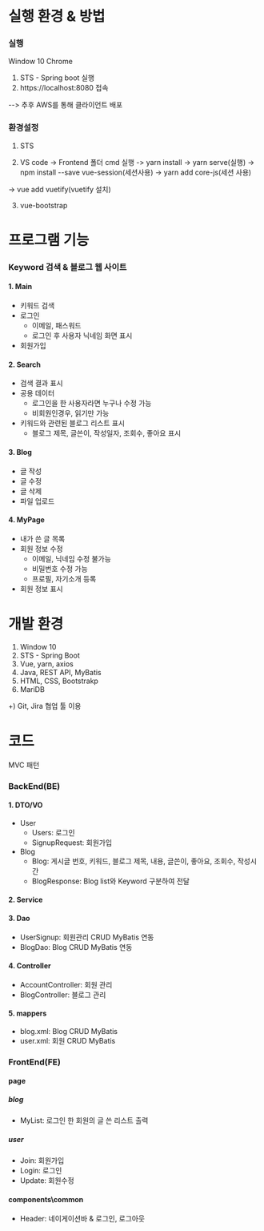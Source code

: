 
# 실행 환경 & 방법
### 실행
Window 10 Chrome
1. STS - Spring boot 실행
2. https://localhost:8080 접속

--> 추후 AWS를 통해 클라이언트 배포
### 환경설정
1. STS

2. VS code
  -> Frontend 폴더 cmd 실행
  -> yarn install
  -> yarn serve(실행)
  -> npm install --save vue-session(세션사용)
  -> yarn add core-js(세션 사용)

  -> vue add vuetify(vuetify 설치)

  

3. vue-bootstrap

# 프로그램 기능
### Keyword 검색 & 블로그 웹 사이트
#### 1. Main
- 키워드 검색
- 로그인
    - 이메일, 패스워드
    - 로그인 후 사용자 닉네임 화면 표시
- 회원가입

#### 2. Search
- 검색 결과 표시
- 공용 데이터
    - 로그인을 한 사용자라면 누구나 수정 가능
    - 비회원인경우, 읽기만 가능
- 키워드와 관련된 블로그 리스트 표시
    - 블로그 제목, 글쓴이, 작성일자, 조회수, 좋아요 표시

#### 3. Blog
- 글 작성
- 글 수정
- 글 삭제
- 파일 업로드

#### 4. MyPage
- 내가 쓴 글 목록
- 회원 정보 수정
    - 이메일, 닉네임 수정 불가능
    - 비밀번호 수정 가능
    - 프로필, 자기소개 등록
- 회원 정보 표시


# 개발 환경
1. Window 10
2. STS - Spring Boot
3. Vue, yarn, axios
4. Java, REST API, MyBatis
5. HTML, CSS, Bootstrakp
6. MariDB

+) Git, Jira 협업 툴 이용


# 코드
MVC 패턴
### BackEnd(BE)
#### 1. DTO/VO
- User
    - Users: 로그인
    - SignupRequest: 회원가입
- Blog
    - Blog: 게시글 번호, 키워드, 블로그 제목, 내용, 글쓴이, 좋아요, 조회수, 작성시간
    - BlogResponse: Blog list와 Keyword 구분하여 전달
#### 2. Service
#### 3. Dao
- UserSignup: 회원관리 CRUD MyBatis 연동
- BlogDao: Blog CRUD MyBatis 연동
#### 4. Controller
- AccountController: 회원 관리
- BlogController: 블로그 관리
#### 5. mappers
- blog.xml: Blog CRUD MyBatis
- user.xml: 회원 CRUD MyBatis

### FrontEnd(FE)
#### page
##### blog
- MyList: 로그인 한 회원의 글 쓴 리스트 출력
##### user
- Join: 회원가입
- Login: 로그인
- Update: 회원수정
#### components\common
- Header: 네이게이션바 & 로그인, 로그아웃
